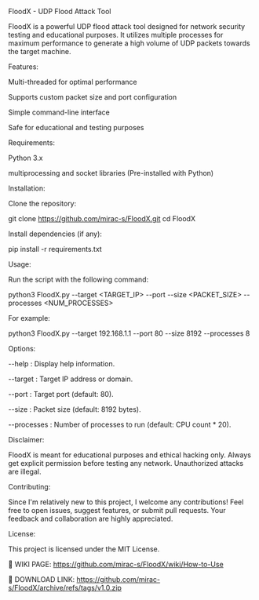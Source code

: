 FloodX - UDP Flood Attack Tool

FloodX is a powerful UDP flood attack tool designed for network security testing and educational purposes. It utilizes multiple processes for maximum performance to generate a high volume of UDP packets towards the target machine.

Features:

Multi-threaded for optimal performance

Supports custom packet size and port configuration

Simple command-line interface

Safe for educational and testing purposes


Requirements:

Python 3.x

multiprocessing and socket libraries (Pre-installed with Python)


Installation:

Clone the repository:

git clone https://github.com/mirac-s/FloodX.git
cd FloodX

Install dependencies (if any):

pip install -r requirements.txt

Usage:

Run the script with the following command:

python3 FloodX.py --target <TARGET_IP> --port <PORT> --size <PACKET_SIZE> --processes <NUM_PROCESSES>

For example:

python3 FloodX.py --target 192.168.1.1 --port 80 --size 8192 --processes 8

Options:

--help : Display help information.

--target : Target IP address or domain.

--port : Target port (default: 80).

--size : Packet size (default: 8192 bytes).

--processes : Number of processes to run (default: CPU count * 20).


Disclaimer:

FloodX is meant for educational purposes and ethical hacking only. Always get explicit permission before testing any network. Unauthorized attacks are illegal.

Contributing:

Since I'm relatively new to this project, I welcome any contributions! Feel free to open issues, suggest features, or submit pull requests. Your feedback and collaboration are highly appreciated.

License:

This project is licensed under the MIT License.

📒 WIKI PAGE:
https://github.com/mirac-s/FloodX/wiki/How-to-Use

📂 DOWNLOAD LINK:
https://github.com/mirac-s/FloodX/archive/refs/tags/v1.0.zip
